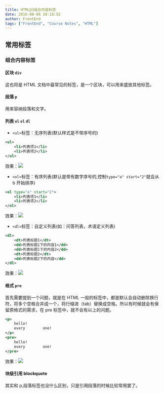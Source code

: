 ```yaml
---
title: HTML@3组合内容标签
date: 2016-08-06 10:18:52
author: FrontEnd
tags: ["FrontEnd", "Course Notes", "HTML"]
---
```


## 常用标签

### 组合内容标签

#### 区块 `div`

这也将是 HTML 文档中最常见的标签，是一个区块，可以用来盛放其他标签。

#### 段落 `p`

用来容纳段落和文字。

#### 列表 `ul` `ol` `dl`

- `<ul>`标签：无序列表(默认样式是不带序号的)

```xml
<ul>
    <li>列表项1</li>
	<li>列表项2</li>
</ul>
```

效果：![](http://jackie-image.oss-cn-hangzhou.aliyuncs.com/16-8-9/3495335.jpg)

- `<ol>`标签：有序列表(默认是带有数字序号的,控制`type="a" start="2"`就会从 b 开始排序)

```xml
<ol type="a" start="2">
	<li>列表项1</li>
	<li>列表项2</li>
</ol>
```

效果：![](http://jackie-image.oss-cn-hangzhou.aliyuncs.com/16-8-9/8684718.jpg)

- `<dl>`标签：自定义列表(如：问答列表，术语定义列表)

```xml
<dl>
	<dt>列表标题1</dt>
	<dd>列表标题1下的内容1</dd>
	<dd>列表标题1下的内容2</dd>
	<dt>列表标题2</dt>
	<dd>列表标题2下的内容</dd>
</dl>
```

效果：![](http://jackie-image.oss-cn-hangzhou.aliyuncs.com/16-8-9/12583532.jpg)

#### 格式 `pre`

首先需要提到一个问题，就是在 HTML 一般的标签中，都是默认会自动删除换行符，将多个空格合并成一个，将行缩进（tab）替换成空格。所以有时候就会有保留原格式的需求，在 pre 标签中，就不会有以上的问题。

```xml
<p>
	hello!
	every        one!
</p>
<pre>
	hello!
	every        one!
</pre>
```

效果：![](http://jackie-image.oss-cn-hangzhou.aliyuncs.com/16-8-9/713675.jpg)

#### 块级引用 blockquote

其实和 p,段落标签也没什么区别，只是引用段落的时候比较常用罢了。
